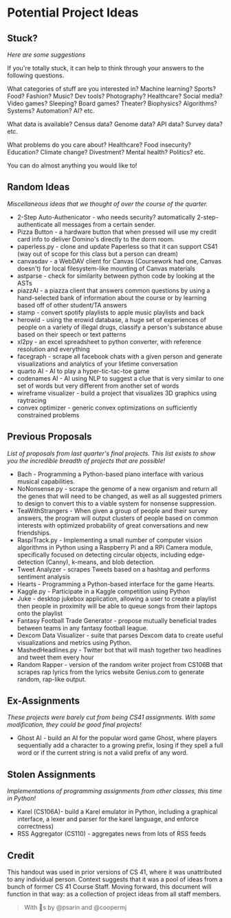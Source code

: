 # Potential Project Ideas

## Stuck?
*Here are some suggestions*

If you're totally stuck, it can help to think through your answers to the following questions.

What categories of stuff are you interested in? Machine learning? Sports? Food? Fashion? Music? Dev tools? Photography? Healthcare? Social media? Video games? Sleeping? Board games? Theater? Biophysics? Algorithms? Systems? Automation? AI? etc.

What data is available? Census data? Genome data? API data? Survey data? etc.

What problems do you care about? Healthcare? Food insecurity? Education? Climate change? Divestment? Mental health? Politics? etc.

You can do almost anything you would like to!

## Random Ideas
*Miscellaneous ideas that we thought of over the course of the quarter.*

* 2-Step Auto-Authenicator - who needs security? automatically 2-step-authenticate all messages from a certain sender.
* Pizza Button - a hardware button that when pressed will use my credit card info to deliver Domino's directly to the dorm room.
* paperless.py - clone and update Paperless so that it can support CS41 (way out of scope for this class but a person can dream)
* canvasdav - a WebDAV client for Canvas (Coursework had one, Canvas doesn't) for local filesystem-like mounting of Canvas materials
* astparse - check for similarity between python code by looking at the ASTs
* piazzAI - a piazza client that answers common questions by using a hand-selected bank of information about the course or by learning based off of other student/TA answers
* stamp - convert spotify playlists to apple music playlists and back
* herowid - using the erowid database, a huge set of experiences of people on a variety of illegal drugs, classify a person's substance abuse based on their speech or text patterns
* xl2py - an excel spreadsheet to python converter, with reference resolution and everything
* facegraph - scrape all facebook chats with a given person and generate visualizations and analytics of your lifetime conversation
* quarto AI - AI to play a hyper-tic-tac-toe game
* codenames AI - AI using NLP to suggest a clue that is very similar to one set of words but very different from another set of words
* wireframe visualizer - build a project that visualizes 3D graphics using raytracing
* convex optimizer - generic convex optimizations on sufficiently constrained problems

## Previous Proposals
*List of proposals from last quarter's final projects. This list exists to show you the incredible breadth of projects that are possible!*

* Bach - Programming a Python-based piano interface with various musical capabilities.
* NoNonsense.py - scrape the genome of a new organism and return all the genes that will need to be changed, as well as all suggested primers to design to convert this to a viable system for nonsense suppression.
* TeaWithStrangers - When given a group of people and their survey answers, the program will output clusters of people based on common interests with optimized probability of great conversations and new friendships.
* RaspiTrack.py - Implementing a small number of computer vision algorithms in Python using a Raspberry Pi and a RPi Camera module, specifically focused on detecting circular objects, including edge-detection (Canny), k-means, and blob detection.
* Tweet Analyzer - scrapes Tweets based on a hashtag and performs sentiment analysis
* Hearts - Programming a Python-based interface for the game Hearts.
* Kaggle.py - Participate in a Kaggle competition using Python
* Juke - desktop jukebox application, allowing a user to create a playlist then people in proximity will be able to queue songs from their laptops onto the playlist
* Fantasy Football Trade Generator - propose mutually beneficial trades between teams in any fantasy football league. 
* Dexcom Data Visualizer - suite that parses Dexcom data to create useful visualizations and metrics using Python.
* MashedHeadlines.py - Twitter bot that will mash together two headlines and tweet them every hour
* Random Rapper - version of the random writer project from CS106B that scrapes rap lyrics from the lyrics website Genius.com to generate random, rap-like output.

## Ex-Assignments
*These projects were barely cut from being CS41 assignments. With some modification, they could be good final projects!*

* Ghost AI - build an AI for the popular word game Ghost, where players sequentially add a character to a growing prefix, losing if they spell a full word or if the current string is not a valid prefix of any word. 


## Stolen Assignments
*Implementations of programming assignments from other classes, this time in Python!*

* Karel (CS106A)- build a Karel emulator in Python, including a graphical interface, a lexer and parser for the karel language, and enforce correctness)
* RSS Aggregator (CS110) - aggregates news from lots of RSS feeds

## Credit
This handout was used in prior versions of CS 41, where it was unattributed to any individual person. Context suggests that it was a pool of ideas from a bunch of former CS 41 Course Staff. Moving forward, this document will function in that way: as a collection of project ideas from all staff members.

> With &#129412;s by @psarin and @coopermj